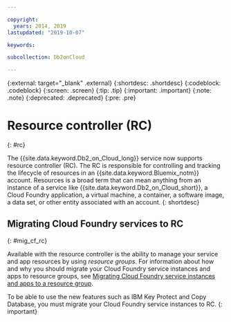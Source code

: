 ```yaml
---

copyright:
  years: 2014, 2019
lastupdated: "2019-10-07"

keywords: 

subcollection: Db2onCloud

---
```


<!-- Attribute definitions --> 
{:external: target="_blank" .external}
{:shortdesc: .shortdesc}
{:codeblock: .codeblock}
{:screen: .screen}
{:tip: .tip}
{:important: .important}
{:note: .note}
{:deprecated: .deprecated}
{:pre: .pre}

# Resource controller (RC)
{: #rc}

The {{site.data.keyword.Db2_on_Cloud_long}} service now supports resource controller (RC). The RC is responsible for controlling and tracking the lifecycle of resources in an {{site.data.keyword.Bluemix_notm}} account. Resources is a broad term that can mean anything from an instance of a service like {{site.data.keyword.Db2_on_Cloud_short}}, a Cloud Foundry application, a virtual machine, a container, a software image, a data set, or other entity associated with an account.
{: shortdesc}

## Migrating Cloud Foundry services to RC
{: #mig_cf_rc}

Available with the resource controller is the ability to manage your service and app resources by using *resource groups*. For information about how and why you should migrate your Cloud Foundry service instances and apps to resource groups, see [Migrating Cloud Foundry service instances and apps to a resource group](/docs/resources?topic=resources-migrate).

To be able to use the new features such as IBM Key Protect and Copy Database, you must migrate your Cloud Foundry service instances to RC.
{: important}

